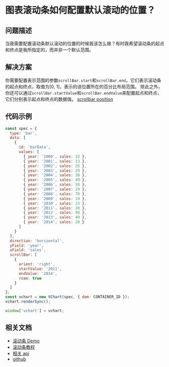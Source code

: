 # 图表滚动条如何配置默认滚动的位置？

## 问题描述

当我需要配置滚动条默认滚动的位置的时候我该怎么做？有时我希望滚动条的起点和终点是我所指定的，而并非一个默认范围。

## 解决方案

你需要配置表示范围的参数`scrollBar.start`和`scrollBar.end`，它们表示滚动条的起点和终点，取值为[0, 1]，表示的该位置所在的百分比布局范围。
除此之外，你还可以通过`scrollBar.startValue`和`scrollBar.endValue`来配置起点和终点，它们分别表示起点和终点的数据值。
[scrollbar position](/vchart/faq/13-0.png)

## 代码示例

```javascript livedemo
const spec = {
  type: 'bar',
  data: [
    {
      id: 'barData',
      values: [
        { year: '2000', sales: 22 },
        { year: '2001', sales: 13 },
        { year: '2002', sales: 25 },
        { year: '2003', sales: 29 },
        { year: '2004', sales: 38 },
        { year: '2005', sales: 49 },
        { year: '2006', sales: 58 },
        { year: '2007', sales: 29 },
        { year: '2008', sales: 78 },
        { year: '2009', sales: 19 },
        { year: '2010', sales: 23 },
        { year: '2011', sales: 20 },
        { year: '2012', sales: 98 },
        { year: '2013', sales: 49 },
        { year: '2014', sales: 28 }
      ]
    }
  ],
  direction: 'horizontal',
  yField: 'year',
  xField: 'sales',
  scrollBar: [
    {
      orient: 'right',
      startValue: '2011',
      endValue: '2014',
      roam: true
    }
  ]
};
const vchart = new VChart(spec, { dom: CONTAINER_ID });
vchart.renderSync();

window['vchart'] = vchart;
```

## 相关文档

- [滚动条 Demo](https://www.visactor.io/vchart/demo/scrollbar/basic-scrollbar-bar-chart)
- [滚动条教程](https://www.visactor.io/vchart/guide/tutorial_docs/Chart_Concepts/Scrollbar)
- [相关 api](https://www.visactor.io/vchart/option/commonChart#scrollbar)
- [github](https://github.com/VisActor/VChart)
